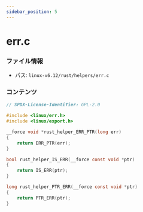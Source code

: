 ```yaml
---
sidebar_position: 5
---
```

# err.c

### ファイル情報

- パス: `linux-v6.12/rust/helpers/err.c`

### コンテンツ

```c
// SPDX-License-Identifier: GPL-2.0

#include <linux/err.h>
#include <linux/export.h>

__force void *rust_helper_ERR_PTR(long err)
{
	return ERR_PTR(err);
}

bool rust_helper_IS_ERR(__force const void *ptr)
{
	return IS_ERR(ptr);
}

long rust_helper_PTR_ERR(__force const void *ptr)
{
	return PTR_ERR(ptr);
}

```
